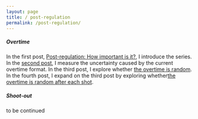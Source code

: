 ```yaml
---
layout: page
title: / post-regulation
permalink: /post-regulation/
---
```

<p>
<h5>Overtime</h5>
In the first post, <a href="https://spazznolo.github.io/2022/04/20/post-regulation-1.html">Post-regulation: How important is it?</a>, I introduce the series. In the <a href="https://spazznolo.github.io/2022/04/26/post-regulation-2.html">second post</a>, I measure the uncertainty caused by the current overtime format. In the third post, I explore whether <a href="https://spazznolo.github.io/2022/04/29/post-regulation-3.html">the overtime is random</a>. In the fourth post, I expand on the third post by exploring whether<a href="https://spazznolo.github.io/2022/04/30/post-regulation-4.html">the overtime is random after each shot</a>.
</p>
<p>
<h5>Shoot-out</h5>
to be continued
</p>

